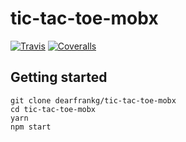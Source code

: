 # tic-tac-toe-mobx

[![Travis][build-badge]][build]
[![Coveralls][coveralls-badge]][coveralls]


[build-badge]: https://img.shields.io/travis/dearfrankg/tic-tac-toe-mobx/master.png?style=flat-square
[build]: https://travis-ci.org/dearfrankg/tic-tac-toe-mobx

[coveralls-badge]: https://img.shields.io/coveralls/dearfrankg/tic-tac-toe-mobx/master.png?style=flat-square
[coveralls]: https://coveralls.io/github/dearfrankg/tic-tac-toe-mobx


## Getting started

```
git clone dearfrankg/tic-tac-toe-mobx
cd tic-tac-toe-mobx
yarn
npm start
```
